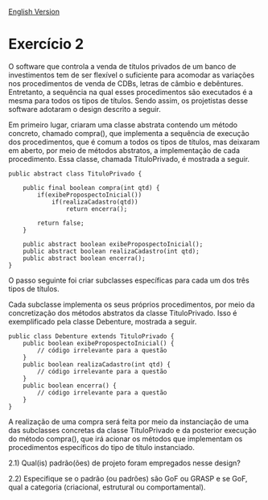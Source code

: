 [English Version](Enunciado.EN.md)

# Exercício 2

O software que controla a venda de títulos privados de um banco de investimentos tem de ser flexível o suficiente para acomodar as variações nos procedimentos de venda de CDBs, letras de câmbio e debêntures. Entretanto, a sequência na qual esses procedimentos são executados é a mesma para todos os tipos de títulos. Sendo assim, os projetistas desse software adotaram o design descrito a seguir.

Em primeiro lugar, criaram uma classe abstrata contendo um método concreto, chamado compra(), que implementa a sequência de execução dos procedimentos, que é comum a todos os tipos de títulos, mas deixaram em aberto, por meio de métodos abstratos, a implementação de cada procedimento. Essa classe, chamada TituloPrivado, é mostrada a seguir.

```
public abstract class TituloPrivado {

    public final boolean compra(int qtd) {
        if(exibePropospectoInicial())
            if(realizaCadastro(qtd))
                return encerra();

        return false;
    }

    public abstract boolean exibePropospectoInicial();
    public abstract boolean realizaCadastro(int qtd);
    public abstract boolean encerra();
}
```

O passo seguinte foi criar subclasses específicas para cada um dos três tipos de títulos.

Cada subclasse implementa os seus próprios procedimentos, por meio da concretização dos métodos abstratos da classe TituloPrivado. Isso é exemplificado pela classe Debenture, mostrada a seguir.

```
public class Debenture extends TituloPrivado {
    public boolean exibePropospectoInicial() {
        // código irrelevante para a questão
    }
    public boolean realizaCadastro(int qtd) {
        // código irrelevante para a questão
    }
    public boolean encerra() {
        // código irrelevante para a questão
    }
}
```

A realização de uma compra será feita por meio da instanciação de uma das subclasses concretas da classe TituloPrivado e da posterior execução do método compra(), que irá acionar os métodos que implementam os procedimentos específicos do tipo de título instanciado.

2.1) Qual(is) padrão(ões) de projeto foram empregados nesse design?

2.2) Especifique se o padrão (ou padrões) são GoF ou GRASP e se GoF, qual a
categoria (criacional, estrutural ou comportamental).